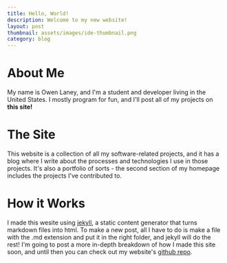 ```yaml
---
title: Hello, World!
description: Welcome to my new website!
layout: post
thumbnail: assets/images/ide-thumbnail.png
category: blog
---
```


# About Me

My name is Owen Laney, and I'm a student and developer living in the United States. I mostly program for fun, and I'll post all of my projects on **this site!**

# The Site

This website is a collection of all my software-related projects, and it has a blog where I write about the processes and technologies I use in those projects. It's also a portfolio of sorts - the second section of my homepage includes the projects I've contributed to.

# How it Works

I made this wesite using [jekyll](http://jekyllrb.com/), a static content generator that turns markdown files into html. To make a new post, all I have to do is make a file with the .md extension and put it in the right folder, and jekyll will do the rest! I'm going to post a more in-depth breakdown of how I made this site soon, and until then you can check out my website's [github repo](https://github.com/owen-laney/owen-laney.github.io).